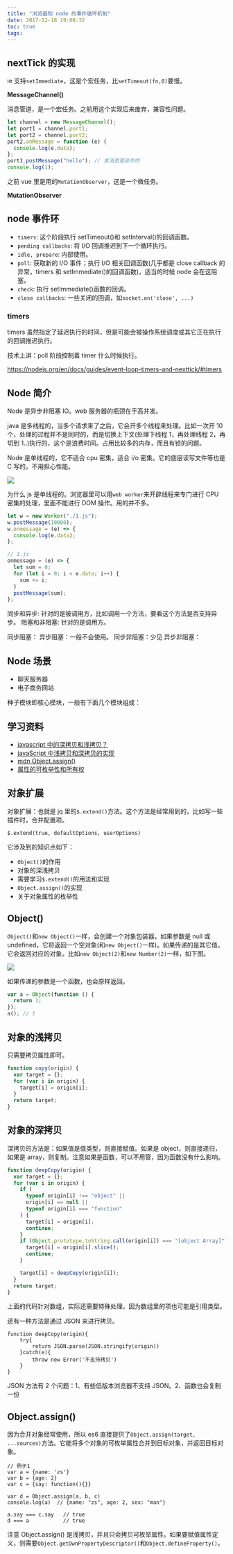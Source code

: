 ```yaml
---
title: "浏览器和 node 的事件循环机制"
date: 2017-12-18 19:08:32
toc: true
tags:
---
```


## nextTick 的实现

ie 支持`setImmediate`，这是个宏任务，比`setTimeout(fn,0)`要慢。

**MessageChannel()**

消息管道，是一个宏任务。之前用这个实现后来废弃，兼容性问题。

```javascript
let channel = new MessageChannel();
let port1 = channel.port1;
let port2 = channel.port2;
port2.onMessage = function (e) {
  console.log(e.data);
};
port1.postMessage("hello"); // 发消息是异步的
console.log(1);
```

之前 vue 里是用的`MutationObserver`，这是一个微任务。

**MutationObserver**

## node 事件环

- `timers`: 这个阶段执行 setTimeout()和 setInterval()的回调函数。
- `pending callbacks`: 将 I/O 回调推迟到下一个循环执行。
- `idle, prepare`: 内部使用。
- `poll`: 获取新的 I/O 事件；执行 I/O 相关回调函数(几乎都是 close callback 的异常，timers 和 setImmediate()的回调函数)，适当的时候 node 会在这阻塞。
- `check`: 执行 setImmediate()函数的回调。
- `close callbacks`: 一些关闭的回调，如`socket.on('close', ...)`

### timers

timers 虽然指定了延迟执行的时间，但是可能会被操作系统调度或其它正在执行的回调推迟执行。

技术上讲：poll 阶段控制着 timer 什么时候执行。

https://nodejs.org/en/docs/guides/event-loop-timers-and-nexttick/#timers

## Node 简介

Node 是异步非阻塞 IO。web 服务器的瓶颈在于高并发。

java 是多线程的，当多个请求来了之后，它会开多个线程来处理。比如一次开 10 个，处理的过程并不是同时的，而是切换上下文(处理下线程 1，再处理线程 2，再切到 1..)执行的，这个是浪费时间。占用比较多的内存，而且有锁的问题。

Node 是单线程的，它不适合 cpu 密集，适合 i/o 密集。它的底层读写文件等也是 C 写的，不用担心性能。

![](./imgs/1-2.png)

为什么 js 是单线程的。浏览器里可以用`web worker`来开辟线程来专门进行 CPU 密集的处理，里面不能进行 DOM 操作。用的并不多。

```javascript
let w = new Worker("./1.js");
w.postMessage(10000);
w.onmessage = (e) => {
  console.log(e.data);
};

// 1.js
onmessage = (e) => {
  let sum = 0;
  for (let i = 0; i < e.data; i++) {
    sum += i;
  }
  postMessage(sum);
};
```

同步和异步: 针对的是被调用方，比如调用一个方法，要看这个方法是否支持异步。
阻塞和非阻塞: 针对的是调用方。

同步阻塞：
异步阻塞：一般不会使用。
同步非阻塞：少见
异步非阻塞：

## Node 场景

- 聊天服务器
- 电子商务网站

种子模块即核心模块，一般有下面几个模块组成：

## 学习资料

- [javascript 中的深拷贝和浅拷贝？](https://www.zhihu.com/question/23031215)
- [javaScript 中浅拷贝和深拷贝的实现](https://github.com/wengjq/Blog/issues/3)
- [mdn Object.assign()](https://developer.mozilla.org/zh-CN/docs/Web/JavaScript/Reference/Global_Objects/Object/assign)
- [属性的可枚举性和所有权](https://developer.mozilla.org/zh-CN/docs/Web/JavaScript/Enumerability_and_ownership_of_properties)

## 对象扩展

对象扩展：也就是 jq 里的`$.extend()`方法。这个方法是经常用到的，比如写一些插件时，合并配置项。

```
$.extend(true, defaultOptions, userOptions)
```

它涉及到的知识点如下：

- `Object()`的作用
- 对象的深浅拷贝
- 需要学习`$.extend()`的用法和实现
- `Object.assign()`的实现
- 关于对象属性的枚举性

## Object()

`Object()`和`new Object()`一样，会创建一个对象包装器。如果参数是 null 或 undefined，它将返回一个空对象(和`new Object()`一样)。如果传递的是其它值，它会返回对应的对象。比如`new Object(2)`和`new Number(2)`一样，如下图。

![](./imgs/object-constructor.png)

如果传递的参数是一个函数，也会原样返回。

```javascript
var a = Object(function () {
  return 1;
});
a(); // 1
```

## 对象的浅拷贝

只需要拷贝属性即可。

```javascript
function copy(origin) {
  var target = {};
  for (var i in origin) {
    target[i] = origin[i];
  }
  return target;
}
```

## 对象的深拷贝

深拷贝的方法是：如果值是值类型，则直接赋值。如果是 object，则直接递归，如果是 array，则复制。注意如果是函数，可以不用管，因为函数没有什么影响。

```javascript
function deepCopy(origin) {
  var target = {};
  for (var i in origin) {
    if (
      typeof origin[i] !== "object" ||
      origin[i] == null ||
      typeof origin[i] === "function"
    ) {
      target[i] = origin[i];
      continue;
    }
    if (Object.prototype.toString.call(origin[i]) === "[object Array]") {
      target[i] = origin[i].slice();
      continue;
    }

    target[i] = deepCopy(origin[i]);
  }
  return target;
}
```

上面的代码针对数组，实际还需要特殊处理，因为数组里的项也可能是引用类型。

还有一种方法是通过 JSON 来进行拷贝。

```
function deepCopy(origin){
    try{
        return JSON.parse(JSON.stringify(origin))
    }catch(e){
        throw new Error('不支持拷贝')
    }
}
```

JSON 方法有 2 个问题：1、有些低版本浏览器不支持 JSON。2、函数也会复制一份

## Object.assign()

因为合并对象经常使用，所以 es6 直接提供了`Object.assign(target, ...sources)`方法。它能将多个对象的可枚举属性合并到目标对象，并返回目标对象。

```
// 例子1
var a = {name: 'zs'}
var b = {age: 2}
var c = {say: function(){}}

var d = Object.assign(a, b, c)
console.log(a)  // {name: "zs", age: 2, sex: "man"}

a.say === c.say   // true
d === a           // true
```

注意 Object.assign() 是浅拷贝，并且只会拷贝可枚举属性。如果要赋值属性定义，则需要`Object.getOwnPropertyDescriptor()`和`Object.defineProperty()`。
